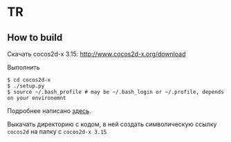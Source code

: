 # TR

## How to build
Скачать cocos2d-x 3.15: 
http://www.cocos2d-x.org/download

Выполнить
```
$ cd cocos2d-x
$ ./setup.py
$ source ~/.bash_profile # may be ~/.bash_login or ~/.profile, depends on your environemnt
```
Подробнее написано [здесь](http://www.cocos2d-x.org/wiki/How_to_Start_A_New_Cocos2D-X_Game).

Выкачать директорию с кодом, в ней создать символическую ссылку `cocos2d` на папку с `cocos2d-x 3.15`

